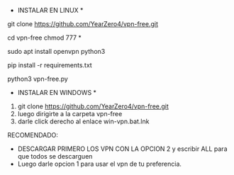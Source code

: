 * INSTALAR EN LINUX *

git clone https://github.com/YearZero4/vpn-free.git

cd vpn-free
chmod 777 *

sudo apt install openvpn python3 

pip install -r requirements.txt

python3 vpn-free.py


* INSTALAR EN WINDOWS *
1. git clone https://github.com/YearZero4/vpn-free.git
2. luego dirigirte a la carpeta vpn-free 
3. darle click derecho al enlace win-vpn.bat.lnk



RECOMENDADO:
 * DESCARGAR PRIMERO LOS VPN CON LA OPCION 2 y escribir ALL para que todos se descarguen
 * Luego darle opcion 1 para usar el vpn de tu preferencia.

